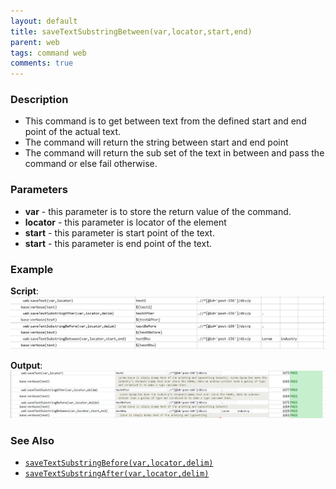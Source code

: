 ```yaml
---
layout: default
title: saveTextSubstringBetween(var,locator,start,end)
parent: web
tags: command web
comments: true
---
```


### Description

- This command is to get between text from the defined start and end point of the actual text.
- The command will return the string between start and end point
- The command will return the sub set of the text in between and pass the command or else fail otherwise.

### Parameters

- **var** - this parameter is to store the return value of the command.
- **locator** - this parameter is locator of the element
- **start** - this parameter is start point of the text.
- **start** - this parameter is end point of the text.

### Example
**Script**:<br/>
![](image/saveTextSubstringBetween_01.png)

**Output**:<br/>
![](image/saveTextSubstringBetween_02.png)

### See Also

- [`saveTextSubstringBefore(var,locator,delim)`](saveTextSubstringBefore(var,locator,delim))
- [`saveTextSubstringAfter(var,locator,delim)`](saveTextSubstringAfter(var,locator,delim))